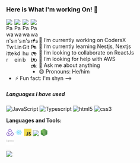 ### Here is What I'm working On! 👋


<a href="https://twitter.com/tranthaison1231">
  <img align="left" alt="Pawan's Twitter" width="22px" src="https://cdn.jsdelivr.net/npm/simple-icons@v3/icons/twitter.svg" />
</a>
<a href="https://www.linkedin.com/in/son-tran-b26797182/">
  <img align="left" alt="Pawan's Linkdein" width="22px" src="https://cdn.jsdelivr.net/npm/simple-icons@v3/icons/linkedin.svg" />
</a>
<a href="https://github.com/tranthaison1231">
  <img align="left" alt="Pawan's Github" width="22px" src="https://cdn.jsdelivr.net/npm/simple-icons@v3/icons/github.svg" />
</a>
<a href="https://www.facebook.com/Love.Ren.348">
  <img align="left" alt="Pawan's Facebook" width="22px" src="https://cdn.jsdelivr.net/npm/simple-icons@v3/icons/facebook.svg" />
</a>

<br/>
<br/>

- 🔭 I’m currently working on CodersX
- 🌱 I’m currently learning Nestjs, Nextjs
- 👯 I’m looking to collaborate on ReactJs
- 🤔 I’m looking for help with AWS 
- 💬 Ask me about anything
- 😄 Pronouns: He/him
- ⚡ Fun fact: I'm shyn
-->

##### Languages I have used

![JavaScript](https://img.shields.io/badge/-javascript-000000?style=flat&logo=JavaScript)
![Typescript](https://img.shields.io/badge/-javascript-000000?style=flat&logo=Typescript)
![html5](https://img.shields.io/badge/-html5-000000?style=flat&logo=html5)
![css3](https://img.shields.io/badge/-css3-000000?style=flat&logo=css3)

**Languages and Tools:**  

<code><img height="20" src="https://raw.githubusercontent.com/github/explore/80688e429a7d4ef2fca1e82350fe8e3517d3494d/topics/redux/redux.png"></code>
<code><img height="20" src="https://raw.githubusercontent.com/github/explore/80688e429a7d4ef2fca1e82350fe8e3517d3494d/topics/react/react.png"></code>
<code><img height="20" src="https://raw.githubusercontent.com/github/explore/80688e429a7d4ef2fca1e82350fe8e3517d3494d/topics/javascript/javascript.png"></code>
<code><img height="20" src="https://img-a.udemycdn.com/course/480x270/2270606_a764_3.jpg"></code>
<code><img height="20" src="https://raw.githubusercontent.com/github/explore/80688e429a7d4ef2fca1e82350fe8e3517d3494d/topics/nodejs/nodejs.png"></code>    
<code><img height="20" src="https://raw.githubusercontent.com/github/explore/80688e429a7d4ef2fca1e82350fe8e3517d3494d/topics/express/express.png"></code>    

 <img src="https://github-readme-stats.vercel.app/api?username=tranthaison1231&show_icons=true">
